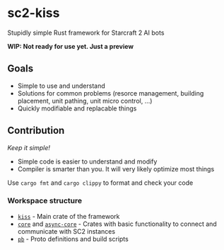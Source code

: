 # sc2-kiss

Stupidly simple Rust framework for Starcraft 2 AI bots

**WIP: Not ready for use yet. Just a preview**

## Goals

- Simple to use and understand
- Solutions for common problems
	(resorce management, building placement, unit pathing, unit micro control, ...)
- Quickly modifiable and replacable things

## Contribution

*Keep it simple!*
- Simple code is easier to understand and modify
- Compiler is smarter than you. It will very likely optimize most things

Use `cargo fmt` and `cargo clippy` to format and check your code

### Workspace structure

- [`kiss`](kiss) - Main crate of the framework
- [`core`](core) and [`async-core`](async-core) - Crates with basic functionality
	to connect and communicate with SC2 instances
- [`pb`](pb) - Proto definitions and build scripts
